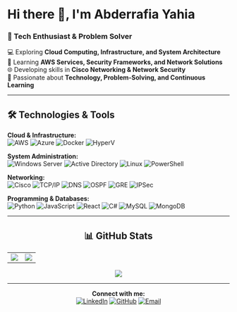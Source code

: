 # Hi there 👋, I'm Abderrafia Yahia

### 🌟 Tech Enthusiast & Problem Solver

💻 Exploring **Cloud Computing, Infrastructure, and System Architecture**  
🔐 Learning **AWS Services, Security Frameworks, and Network Solutions**  
🌐 Developing skills in **Cisco Networking & Network Security**  
🚀 Passionate about **Technology, Problem-Solving, and Continuous Learning**

---

## 🛠️ **Technologies & Tools**

**Cloud & Infrastructure:**  
![AWS](https://img.shields.io/badge/-AWS-FF9900?style=flat-square&logo=amazon-aws&logoColor=white)
![Azure](https://img.shields.io/badge/-Azure-0089D6?style=flat-square&logo=microsoft-azure&logoColor=white)
![Docker](https://img.shields.io/badge/-Docker-2496ED?style=flat-square&logo=docker&logoColor=white)
![HyperV](https://img.shields.io/badge/-HyperV-0089D6?style=flat-square&logo=windows&logoColor=white)

**System Administration:**  
![Windows Server](https://img.shields.io/badge/-Windows%20Server-0078D6?style=flat-square&logo=windows&logoColor=white)
![Active Directory](https://img.shields.io/badge/-Active%20Directory-0078D6?style=flat-square&logo=microsoft&logoColor=white)
![Linux](https://img.shields.io/badge/-Linux-FCC624?style=flat-square&logo=linux&logoColor=black)
![PowerShell](https://img.shields.io/badge/-PowerShell-5391FE?style=flat-square&logo=powershell&logoColor=white)

**Networking:**  
![Cisco](https://img.shields.io/badge/-Cisco-1BA0D7?style=flat-square&logo=cisco&logoColor=white)
![TCP/IP](https://img.shields.io/badge/-TCP%2FIP-000000?style=flat-square&logo=internet-archive&logoColor=white)
![DNS](https://img.shields.io/badge/-DNS-0078D6?style=flat-square&logo=cloudflare&logoColor=white)
![OSPF](https://img.shields.io/badge/-OSPF-FF6F00?style=flat-square&logo=router&logoColor=white)
![GRE](https://img.shields.io/badge/-GRE-4285F4?style=flat-square&logo=cisco&logoColor=white)
![IPSec](https://img.shields.io/badge/-IPSec-FF6B35?style=flat-square&logo=shield-alt&logoColor=white)

**Programming & Databases:**  
![Python](https://img.shields.io/badge/-Python-3776AB?style=flat-square&logo=python&logoColor=white)
![JavaScript](https://img.shields.io/badge/-JavaScript-F7DF1E?style=flat-square&logo=javascript&logoColor=black)
![React](https://img.shields.io/badge/-React-61DAFB?style=flat-square&logo=react&logoColor=black)
![C#](https://img.shields.io/badge/-C%23-239120?style=flat-square&logo=c-sharp&logoColor=white)
![MySQL](https://img.shields.io/badge/-MySQL-4479A1?style=flat-square&logo=mysql&logoColor=white)
![MongoDB](https://img.shields.io/badge/-MongoDB-47A248?style=flat-square&logo=mongodb&logoColor=white)

---

<div align="center">

## 📊 **GitHub Stats**

<table>
<tr>
<td width="50%">

<img src="https://github-readme-stats.vercel.app/api?username=yahiiiia&show_icons=true&theme=tokyonight&hide_border=true&title_color=A855F7&icon_color=A855F7&text_color=ffffff&bg_color=0D1117&hide=issues&custom_title=GitHub%20Stats" />

</td>
<td width="50%">

<img src="https://github-readme-stats.vercel.app/api/top-langs/?username=yahiiiia&layout=compact&theme=tokyonight&hide_border=true&title_color=A855F7&text_color=ffffff&bg_color=0D1117&langs_count=6&hide=html,css" />

</td>
</tr>
</table>

<img src="https://github-profile-trophy.vercel.app/?username=yahiiiia&theme=tokyonight&no-frame=true&row=1&column=6&margin-w=15&margin-h=15" />

---

**Connect with me:**  
[![LinkedIn](https://img.shields.io/badge/-LinkedIn-0077B5?style=flat-square&logo=linkedin&logoColor=white)](https://www.linkedin.com/in/abderrafia-yahia/)
[![GitHub](https://img.shields.io/badge/-GitHub-181717?style=flat-square&logo=github&logoColor=white)](https://github.com/yahiiiia)
[![Email](https://img.shields.io/badge/-Email-D14836?style=flat-square&logo=gmail&logoColor=white)](mailto:yahia@abderrafia.com)

</div>
